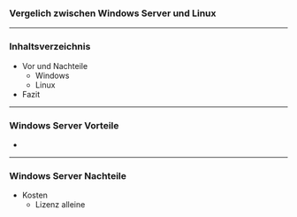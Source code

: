 ### Vergelich zwischen Windows Server und Linux 

---
### Inhaltsverzeichnis

- Vor und Nachteile
	- Windows
	- Linux
- Fazit
---

### Windows Server Vorteile

- 
---
### Windows Server Nachteile
- Kosten 
	- Lizenz alleine  